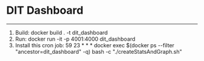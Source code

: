 # DIT Dashboard #
-------------------------------------------------
1. Build: docker build . -t dit_dashboard
2. Run: docker run -it -p 4001:4000 dit_dashboard
3. Install this cron job: 59 23 * * * docker exec $(docker ps --filter "ancestor=dit_dashboard" -q) bash -c "./createStatsAndGraph.sh"